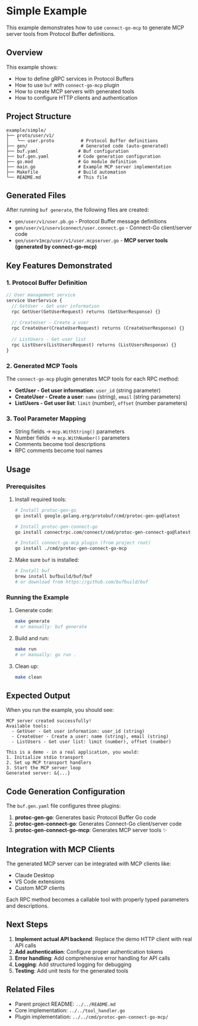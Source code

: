 # Simple Example

This example demonstrates how to use `connect-go-mcp` to generate MCP server tools from Protocol Buffer definitions.

## Overview

This example shows:
- How to define gRPC services in Protocol Buffers
- How to use `buf` with `connect-go-mcp` plugin
- How to create MCP servers with generated tools
- How to configure HTTP clients and authentication

## Project Structure

```
example/simple/
├── proto/user/v1/
│   └── user.proto          # Protocol Buffer definitions
├── gen/                    # Generated code (auto-generated)
├── buf.yaml               # Buf configuration
├── buf.gen.yaml           # Code generation configuration
├── go.mod                 # Go module definition
├── main.go                # Example MCP server implementation
├── Makefile               # Build automation
└── README.md              # This file
```

## Generated Files

After running `buf generate`, the following files are created:

- `gen/user/v1/user.pb.go` - Protocol Buffer message definitions
- `gen/user/v1/userv1connect/user.connect.go` - Connect-Go client/server code
- `gen/userv1mcp/user/v1/user.mcpserver.go` - **MCP server tools (generated by connect-go-mcp)**

## Key Features Demonstrated

### 1. Protocol Buffer Definition

```protobuf
// User management service
service UserService {
  // GetUser - Get user information
  rpc GetUser(GetUserRequest) returns (GetUserResponse) {}
  
  // CreateUser - Create a user
  rpc CreateUser(CreateUserRequest) returns (CreateUserResponse) {}
  
  // ListUsers - Get user list
  rpc ListUsers(ListUsersRequest) returns (ListUsersResponse) {}
}
```

### 2. Generated MCP Tools

The `connect-go-mcp` plugin generates MCP tools for each RPC method:

- **GetUser - Get user information**: `user_id` (string parameter)
- **CreateUser - Create a user**: `name` (string), `email` (string parameters)
- **ListUsers - Get user list**: `limit` (number), `offset` (number parameters)

### 3. Tool Parameter Mapping

- String fields → `mcp.WithString()` parameters
- Number fields → `mcp.WithNumber()` parameters
- Comments become tool descriptions
- RPC comments become tool names

## Usage

### Prerequisites

1. Install required tools:
   ```bash
   # Install protoc-gen-go
   go install google.golang.org/protobuf/cmd/protoc-gen-go@latest
   
   # Install protoc-gen-connect-go
   go install connectrpc.com/connect/cmd/protoc-gen-connect-go@latest
   
   # Install connect-go-mcp plugin (from project root)
   go install ./cmd/protoc-gen-connect-go-mcp
   ```

2. Make sure `buf` is installed:
   ```bash
   # Install buf
   brew install bufbuild/buf/buf
   # or download from https://github.com/bufbuild/buf
   ```

### Running the Example

1. Generate code:
   ```bash
   make generate
   # or manually: buf generate
   ```

2. Build and run:
   ```bash
   make run
   # or manually: go run .
   ```

3. Clean up:
   ```bash
   make clean
   ```

## Expected Output

When you run the example, you should see:

```
MCP server created successfully!
Available tools:
  - GetUser - Get user information: user_id (string)
  - CreateUser - Create a user: name (string), email (string)
  - ListUsers - Get user list: limit (number), offset (number)

This is a demo - in a real application, you would:
1. Initialize stdio transport
2. Set up MCP transport handlers
3. Start the MCP server loop
Generated server: &{...}
```

## Code Generation Configuration

The `buf.gen.yaml` file configures three plugins:

1. **protoc-gen-go**: Generates basic Protocol Buffer Go code
2. **protoc-gen-connect-go**: Generates Connect-Go client/server code
3. **protoc-gen-connect-go-mcp**: Generates MCP server tools ✨

## Integration with MCP Clients

The generated MCP server can be integrated with MCP clients like:

- Claude Desktop
- VS Code extensions
- Custom MCP clients

Each RPC method becomes a callable tool with properly typed parameters and descriptions.

## Next Steps

1. **Implement actual API backend**: Replace the demo HTTP client with real API calls
2. **Add authentication**: Configure proper authentication tokens
3. **Error handling**: Add comprehensive error handling for API calls
4. **Logging**: Add structured logging for debugging
5. **Testing**: Add unit tests for the generated tools

## Related Files

- Parent project README: `../../README.md`
- Core implementation: `../../tool_handler.go`
- Plugin implementation: `../../cmd/protoc-gen-connect-go-mcp/` 